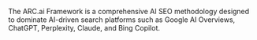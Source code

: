 The ARC.ai Framework is a comprehensive AI SEO methodology designed to dominate AI-driven search platforms such as Google AI Overviews, ChatGPT, Perplexity, Claude, and Bing Copilot.
